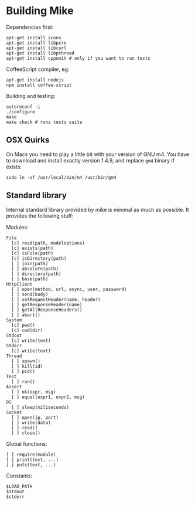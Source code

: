 # Building Mike

Dependencies first:

    apt-get install scons
    apt-get install libpcre
    apt-get install libcurl
    apt-get install libpthread
    apt-get install cppunit # only if you want to run tests

CoffeeScript compiler, eg:

    apt-get install nodejs
    npm install coffee-script

Building and testing:
  
    autoreconf -i
    ./configure
    make
    make check # runs tests suite

## OSX Quirks

On Macs you need to play a little bit with your version of GNU m4.
You have to download and install exactly version 1.4.9, and replace
`gm4` binary if exists: 

    sudo ln -sf /usr/local/bin/m4 /usr/bin/gm4

## Standard library

Internal standard library provided by mike is minimal as much as possible.
It provides the following stuff:

Modules:

    File
      [c] read(path, modeloptions)
      [c] exists(path)
      [c] isFile(path)
      [c] isDirectory(path)
      [ ] join(path)
      [ ] absolute(path)
      [ ] directory(path)
      [ ] base(path)
    HttpClient
      [ ] open(method, url, async, user, password)
      [ ] send(body)
      [ ] setRequestHeader(name, header)
      [ ] getResponseHeader(name)
      [ ] getAllResponseHeaders()
      [ ] abort()
    System
      [c] pwd()
      [c] cwd(dir)
    Stdout
      [c] write(text)
    Stderr
      [c] write(text)
    Thread
      [ ] spawn()
      [ ] kill(id)
      [ ] pid()
    Test
      [ ] run()
    Assert
      [ ] ok(expr, msg)
      [ ] equal(expr1, expr2, msg)
    OS
      [ ] sleep(miliseconds)
    Socket
      [ ] open(ip, port)
      [ ] write(data)
      [ ] read()
      [ ] close()

Global functions:

    [ ] require(module) 
    [ ] print(text, ...)
    [ ] puts(text, ...)

Constants:

    $LOAD_PATH
    $stdout
    $stderr
